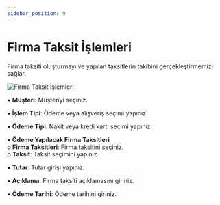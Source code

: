 ```yaml
---
sidebar_position: 9
---
```


# Firma Taksit İşlemleri

Firma taksiti oluşturmayı ve yapılan taksitlerin takibini gerçekleştirmemizi sağlar. 

![Firma Taksit İşlemleri](/img/moduller/firma-taksit-islemleri.png)

• **Müşteri**: Müşteriyi seçiniz.  

• **İşlem Tipi**: Ödeme veya alışveriş seçimi yapınız.  

• **Ödeme Tipi**: Nakit veya kredi kartı seçimi yapınız.  

• **Ödeme Yapılacak Firma Taksitleri**  
  o **Firma Taksitleri**: Firma taksitini seçiniz.  
  o **Taksit**: Taksit seçimini yapınız.  

• **Tutar**: Tutar girişi yapınız.  

• **Açıklama**: Firma taksiti açıklamasını giriniz.  

• **Ödeme Tarihi**: Ödeme tarihini giriniz.  

